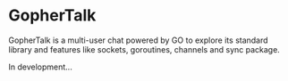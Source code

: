 # GopherTalk

GopherTalk is a multi-user chat powered by GO to explore its standard 
library and features like sockets, goroutines, channels 
and sync package.

In development...